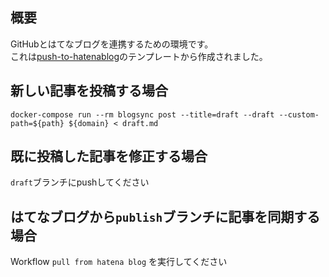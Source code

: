 ## 概要
GitHubとはてなブログを連携するための環境です。  
これは[push-to-hatenablog](http://github.com/mm0202/push-to-hatenablog)のテンプレートから作成されました。

## 新しい記事を投稿する場合

```
docker-compose run --rm blogsync post --title=draft --draft --custom-path=${path} ${domain} < draft.md
```

## 既に投稿した記事を修正する場合
`draft`ブランチにpushしてください  

## はてなブログから`publish`ブランチに記事を同期する場合
Workflow `pull from hatena blog` を実行してください  